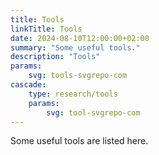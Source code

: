 ```yaml
---
title: Tools
linkTitle: Tools
date: 2024-08-10T12:00:00+02:00
summary: "Some useful tools."
description: "Tools"
params:
    svg: tools-svgrepo-com
cascade:
    type: research/tools
    params:
        svg: tool-svgrepo-com
---
```


Some useful tools are listed here.